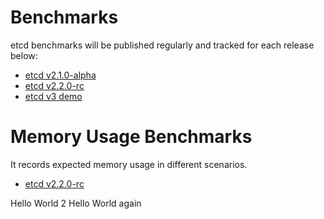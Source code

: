 # Benchmarks

etcd benchmarks will be published regularly and tracked for each release below:

- [etcd v2.1.0-alpha][2.1]
- [etcd v2.2.0-rc][2.2]
- [etcd v3 demo][3.0]

# Memory Usage Benchmarks

It records expected memory usage in different scenarios.

- [etcd v2.2.0-rc][2.2-mem]

[2.1]: etcd-2-1-0-alpha-benchmarks.md
[2.2]: etcd-2-2-0-rc-benchmarks.md
[2.2-mem]: etcd-2-2-0-rc-memory-benchmarks.md
[3.0]: etcd-3-demo-benchmarks.md
Hello World 2
Hello World again

